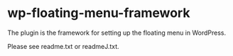 wp-floating-menu-framework
==========================

The plugin is the framework for setting up the floating menu in WordPress.


Please see readme.txt or readmeJ.txt.
